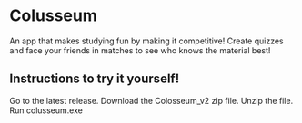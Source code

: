 # Colusseum

An app that makes studying fun by making it competitive! Create quizzes and face your friends in matches to see who knows the material best!

## Instructions to try it yourself!
Go to the latest release.
Download the Colosseum_v2 zip file.
Unzip the file.
Run colusseum.exe
